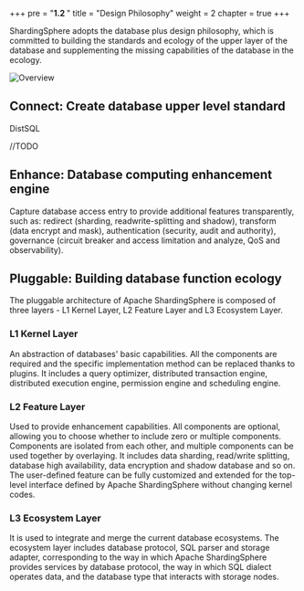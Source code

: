 +++
pre = "<b>1.2 </b>"
title = "Design Philosophy"
weight = 2
chapter = true
+++

ShardingSphere adopts the database plus design philosophy, which is committed to building the standards and ecology of the upper layer of the database and supplementing the missing capabilities of the database in the ecology.

![Overview](https://shardingsphere.apache.org/document/current/img/overview.en.png)

## Connect: Create database upper level standard

 DistSQL

//TODO

## Enhance: Database computing enhancement engine

Capture database access entry to provide additional features transparently, such as: redirect (sharding, readwrite-splitting and shadow), transform (data encrypt and mask), authentication (security, audit and authority), governance (circuit breaker and access limitation and analyze, QoS and observability).

## Pluggable: Building database function ecology

The pluggable architecture of Apache ShardingSphere is composed of three layers - L1 Kernel Layer, L2 Feature Layer and L3 Ecosystem Layer.

### L1 Kernel Layer

An abstraction of databases' basic capabilities.
All the components are required and the specific implementation method can be replaced thanks to plugins.
It includes a query optimizer, distributed transaction engine, distributed execution engine, permission engine and scheduling engine.

### L2 Feature Layer

Used to provide enhancement capabilities.
All components are optional, allowing you to choose whether to include zero or multiple components.
Components are isolated from each other, and multiple components can be used together by overlaying.
It includes data sharding, read/write splitting, database high availability, data encryption and shadow database and so on.
The user-defined feature can be fully customized and extended for the top-level interface defined by Apache ShardingSphere without changing kernel codes.

### L3 Ecosystem Layer

It is used to integrate and merge the current database ecosystems.
The ecosystem layer includes database protocol, SQL parser and storage adapter, corresponding to the way in which Apache ShardingSphere provides services by database protocol, the way in which SQL dialect operates data, and the database type that interacts with storage nodes.
